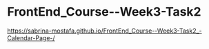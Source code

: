 # FrontEnd_Course--Week3-Task2


https://sabrina-mostafa.github.io/FrontEnd_Course--Week3-Task2_-Calendar-Page-/

